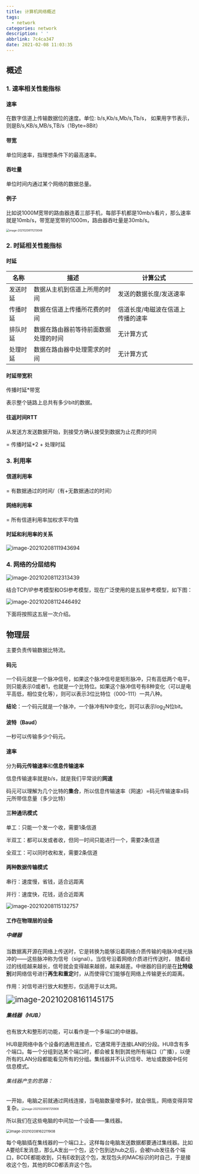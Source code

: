 ```yaml
---
title: 计算机网络概述
tags:
  - network
categories: network
description: ' '
abbrlink: 7c4ca347
date: 2021-02-08 11:03:35
---
```


## 概述

### 1. 速率相关性能指标

#### 速率

在数字信道上传输数据位的速度。单位: b/s,Kb/s,Mb/s,Tb/s，
如果用字节表示，则是B/s,KB/s,MB/s,TB/s（1Byte=8Bit）

#### 带宽

单位同速率，指理想条件下的最高速率。

#### 吞吐量

单位时间内通过某个网络的数据总量。

#### 例子

比如说1000M宽带的路由器连着三部手机，每部手机都是10mb/s看片，那么速率就是10mb/s，带宽是宽带的1000m，路由器吞吐量是30mb/s。

<img src="network-intro/image-20210208111213048.png" alt="image-20210208111213048" style="zoom:50%;" />



### 2. 时延相关性能指标

#### 时延

| 名称     | 描述                                 | 计算公式                          |
| -------- | ------------------------------------ | --------------------------------- |
| 发送时延 | 数据从主机到信道上所用的时间         | 发送的数据长度/发送速率           |
| 传播时延 | 数据在信道上传播所花费的时间         | 信道长度/电磁波在信道上传播的速率 |
| 排队时延 | 数据在路由器前等待前面数据处理的时间 | 无计算方式                        |
| 处理时延 | 数据在路由器中处理需求的时间         | 无计算方式                        |

#### 时延带宽积

传播时延*带宽

表示整个链路上总共有多少bit的数据。

#### 往返时间RTT

从发送方发送数据开始，到接受方确认接受到数据为止花费的时间

= 传播时延*2 + 处理时延

### 3. 利用率

#### 信道利用率

=  有数据通过的时间/（有+无数据通过的时间）

#### 网络利用率

= 所有信道利用率加权求平均值

#### 时延和利用率的关系

<img src="network-intro/image-20210208111943694.png" alt="image-20210208111943694"/>



### 4. 网络的分层结构

![image-20210208112313439](network-intro/image-20210208112313439.png)

结合TCP/IP参考模型和OSI参考模型，现在广泛使用的是五层参考模型，如下图：

![image-20210208112446492](network-intro/image-20210208112446492.png)

下面将按照这五层一次介绍。

## 物理层

主要负责传输数据比特流。

#### 码元

一个码元就是一个脉冲信号，如果这个脉冲信号是矩形脉冲，只有高低两个电平，则只能表示0或者1，也就是一个比特位。如果这个脉冲信号有8种变化（可以是电平高低，相位变化等），则可以表示3位比特位（000-111）一共八种。

**结论**：一个码元就是一个脉冲，一个脉冲有N中变化，则可以表示log<sub>2</sub>N位bit。

#### 波特（Baud）

一秒可以传输多少个码元。

#### 速率

分为**码元传输速率**和**信息传输速率**

信息传输速率就是b/s，就是我们平常说的**网速**

码元可以理解为几个比特的**集合**，所以信息传输速率（网速）=码元传输速率x码元所带信息量（多少比特）

#### 三种通讯模式

单工：只能一个发一个收，需要1条信道

半双工：都可以发或者收，但同一时间只能进行一个，需要2条信道

全双工：可以同时收和发，需要2条信道

#### 两种数据传输模式

串行：速度慢，省钱，适合远距离 

并行：速度快，花钱，适合近距离

![image-20210208115132757](network-intro/image-20210208115132757.png)

#### 工作在物理层的设备

##### 中继器

当数据离开源在网络上传送时，它是转换为能够沿着网络介质传输的电脉冲或光脉冲的——这些脉冲称为信号（signal）。当信号沿着网络介质进行传送时， 随着经过的线缆越来越长，信号就会变得越来越弱，越来越差。中继器的目的是在**比特级别**对网络信号进行**再生和重定**时，从而使得它们能够在网络上传输更长的距离。

作用：对信号进行放大和整形，仅适用于以太网。

<img src="network-intro/image-20210208161145175.png" alt="image-20210208161145175" style="zoom:150%;" />

##### 集线器（HUB）

也有放大和整形的功能，可以看作是一个多端口的中继器。

HUB是网络中各个设备的通用连接点，它通常用于连接LAN的分段。HUB含有多个端口。每一个分组到达某个端口时，都会被复制到其他所有端口（广播），以便所有的LAN分段都能看见所有的分组。集线器并不认识信号、地址或数据中任何信息模式。

###### 集线器产生的思路：

一开始，电脑之前就通过网线连接，当电脑数量增多时，就会很乱，网络变得异常复杂。<img src="network-intro/image-20210208161725908.png" alt="image-20210208161725908" style="zoom:50%;" />

所以我们在这些电脑的中间加一个设备——集线器。

<img src="network-intro/image-20210208162211908.png" alt="image-20210208162211908" style="zoom:67%;" />



每个电脑插在集线器的一个端口上。这样每台电脑发送数据都要通过集线器。比如A要给E发消息，那么A发出一个包，这个包到达hub之后，会被hub发往各个端口，BCDE都能收到，只有E收到这个包，发现包头的MAC标识的时自己，于是接收这个包，其他的BCD都丢弃这个包。

















